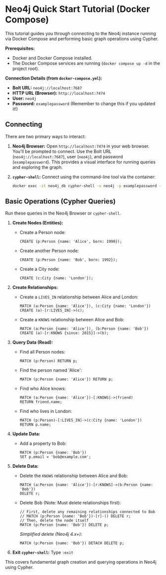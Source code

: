 
# Neo4j Quick Start Tutorial (Docker Compose)

This tutorial guides you through connecting to the Neo4j instance running via Docker Compose and performing basic graph operations using Cypher.

**Prerequisites:**

*   Docker and Docker Compose installed.
*   The Docker Compose services are running (`docker compose up -d` in the project root).

**Connection Details (from `docker-compose.yml`):**

*   **Bolt URL:** `neo4j://localhost:7687`
*   **HTTP URL (Browser):** `http://localhost:7474`
*   **User:** `neo4j`
*   **Password:** `examplepassword` (Remember to change this if you updated it!)

## Connecting

There are two primary ways to interact:

1.  **Neo4j Browser:** Open `http://localhost:7474` in your web browser. You'll be prompted to connect. Use the Bolt URL (`neo4j://localhost:7687`), user (`neo4j`), and password (`examplepassword`). This provides a visual interface for running queries and exploring the graph.

2.  **`cypher-shell`:** Connect using the command-line tool via the container:
    ```bash
    docker exec -it neo4j_db cypher-shell -u neo4j -p examplepassword -a neo4j://localhost:7687
    ```

## Basic Operations (Cypher Queries)

Run these queries in the Neo4j Browser or `cypher-shell`.

1.  **Create Nodes (Entities):**
    *   Create a Person node:
        ```cypher
        CREATE (p:Person {name: 'Alice', born: 1990});
        ```
    *   Create another Person node:
        ```cypher
        CREATE (p:Person {name: 'Bob', born: 1992});
        ```
    *   Create a City node:
        ```cypher
        CREATE (c:City {name: 'London'});
        ```

2.  **Create Relationships:**
    *   Create a `LIVES_IN` relationship between Alice and London:
        ```cypher
        MATCH (a:Person {name: 'Alice'}), (c:City {name: 'London'})
        CREATE (a)-[r:LIVES_IN]->(c);
        ```
    *   Create a `KNOWS` relationship between Alice and Bob:
        ```cypher
        MATCH (a:Person {name: 'Alice'}), (b:Person {name: 'Bob'})
        CREATE (a)-[r:KNOWS {since: 2015}]->(b);
        ```

3.  **Query Data (Read):**
    *   Find all Person nodes:
        ```cypher
        MATCH (p:Person) RETURN p;
        ```
    *   Find the person named 'Alice':
        ```cypher
        MATCH (p:Person {name: 'Alice'}) RETURN p;
        ```
    *   Find who Alice knows:
        ```cypher
        MATCH (a:Person {name: 'Alice'})-[:KNOWS]->(friend)
        RETURN friend.name;
        ```
    *   Find who lives in London:
        ```cypher
        MATCH (p:Person)-[:LIVES_IN]->(c:City {name: 'London'})
        RETURN p.name;
        ```

4.  **Update Data:**
    *   Add a property to Bob:
        ```cypher
        MATCH (p:Person {name: 'Bob'})
        SET p.email = 'bob@example.com';
        ```

5.  **Delete Data:**
    *   Delete the `KNOWS` relationship between Alice and Bob:
        ```cypher
        MATCH (a:Person {name: 'Alice'})-[r:KNOWS]->(b:Person {name: 'Bob'})
        DELETE r;
        ```
    *   Delete Bob (Note: Must delete relationships first):
        ```cypher
        // First, delete any remaining relationships connected to Bob
        // MATCH (p:Person {name: 'Bob'})-[r]-() DELETE r;
        // Then, delete the node itself
        MATCH (p:Person {name: 'Bob'}) DELETE p;
        ```
        *Simplified delete (Neo4j 4.x+):*
        ```cypher
        MATCH (p:Person {name: 'Bob'}) DETACH DELETE p;
        ```

6.  **Exit `cypher-shell`:**
    Type `:exit`

This covers fundamental graph creation and querying operations in Neo4j using Cypher.
